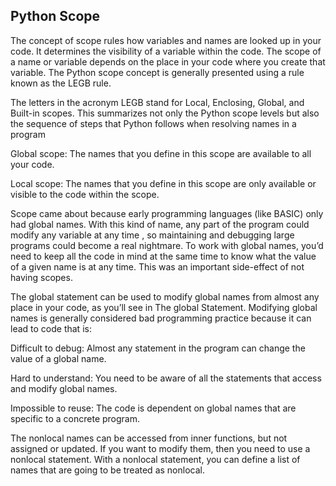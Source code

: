 ## Python Scope 

The concept of scope rules how variables and names are looked up in your code. It determines the visibility of a variable within the code.
The scope of a name or variable depends on the place in your code where you create that variable. 
The Python scope concept is generally presented using a rule known as the LEGB rule.

The letters in the acronym LEGB stand for Local, Enclosing, Global, and Built-in scopes.
This summarizes not only the Python scope levels but also the sequence of steps that Python follows when resolving names in a program

 Global scope: The names that you define in this scope are available to all your code.

 Local scope: The names that you define in this scope are only available or visible to the code within the scope.

Scope came about because early programming languages (like BASIC) only had global names. With this kind of name, any part of the program could modify any variable at any time
, so maintaining and debugging large programs could become a real nightmare. To work with global names,
you’d need to keep all the code in mind at the same time to know what the value of a given name is at any time. This was an important side-effect of not having scopes.

The global statement can be used to modify global names from almost any place in your code, as you’ll see in The global Statement. Modifying global names is generally considered bad programming practice because it can lead to code that is:

Difficult to debug: Almost any statement in the program can change the value of a global name.

Hard to understand: You need to be aware of all the statements that access and modify global names.

Impossible to reuse: The code is dependent on global names that are specific to a concrete program.

The nonlocal names can be accessed from inner functions, but not assigned or updated. If you want to modify them, then you need to use a nonlocal statement.
With a nonlocal statement, you can define a list of names that are going to be treated as nonlocal.
